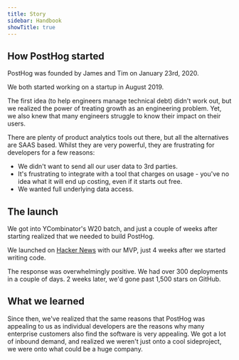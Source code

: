 ```yaml
---
title: Story
sidebar: Handbook
showTitle: true
---
```


## How PostHog started

PostHog was founded by James and Tim on January 23rd, 2020.

We both started working on a startup in August 2019.

The first idea (to help engineers manage technical debt) didn't work out, but we realized the power of treating growth as an engineering problem. Yet, we also knew that many engineers struggle to know their impact on their users.

There are plenty of product analytics tools out there, but all the alternatives are SAAS based. Whilst they are very powerful, they are frustrating for developers for a few reasons:

* We didn't want to send all our user data to 3rd parties.
* It's frustrating to integrate with a tool that charges on usage - you've no idea what it will end up costing, even if it starts out free.
* We wanted full underlying data access.

## The launch

We got into YCombinator's W20 batch, and just a couple of weeks after starting realized that we needed to build PostHog.

We launched on [Hacker News](https://news.ycombinator.com/item?id=22376732) with our MVP, just 4 weeks after we started writing code.

The response was overwhelmingly positive. We had over 300 deployments in a couple of days. 2 weeks later, we'd gone past 1,500 stars on GitHub.

## What we learned

Since then, we've realized that the same reasons that PostHog was appealing to us as individual developers are the reasons why many enterprise customers also find the software is very appealing. We got a lot of inbound demand, and realized we weren't just onto a cool sideproject, we were onto what could be a huge company.